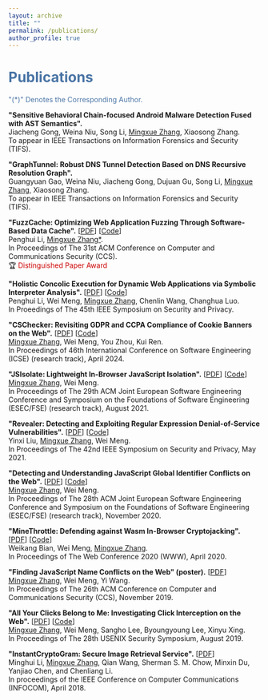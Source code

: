 ```yaml
---
layout: archive
title: ""
permalink: /publications/
author_profile: true
---
```

# <font color="#4974a5">Publications</font>

<font color="#4974a5"> "(*)" Denotes the Corresponding Author.</font>

**"Sensitive Behavioral Chain-focused Android Malware Detection Fused with AST Semantics".**<br>
Jiacheng Gong, Weina Niu, Song Li, <ins>Mingxue Zhang</ins>, Xiaosong Zhang.<br>
To appear in IEEE Transactions on Information Forensics and Security (TIFS).

**"GraphTunnel: Robust DNS Tunnel Detection Based on DNS Recursive Resolution Graph".**<br>
Guangyuan Gao, Weina Niu, Jiacheng Gong, Dujuan Gu, Song Li, <ins>Mingxue Zhang</ins>, Xiaosong Zhang.<br>
To appear in IEEE Transactions on Information Forensics and Security (TIFS).

**"FuzzCache: Optimizing Web Application Fuzzing Through Software-Based Data Cache".** [[PDF](https://zhangmx1997.github.io/papers/ccs24_fuzzcache.pdf)] [[Code](https://github.com/secureweb/fuzzcache)] <br>
Penghui Li, <ins>Mingxue Zhang*</ins>.<br>
In Proceedings of The 31st ACM Conference on Computer and Communications Security (CCS).<br>
🏆<font color="#CC0000"> Distinguished Paper Award </font>

**"Holistic Concolic Execution for Dynamic Web Applications via Symbolic Interpreter Analysis".** [[PDF](https://zhangmx1997.github.io/papers/sp24_symphp.pdf)] [[Code](https://github.com/secureweb/symphp)]<br>
Penghui Li, Wei Meng, <ins>Mingxue Zhang</ins>, Chenlin Wang, Changhua Luo.<br>
In Proeedings of The 45th IEEE Symposium on Security and Privacy. 

**"CSChecker: Revisiting GDPR and CCPA Compliance of Cookie  Banners on the Web".** [[PDF](https://zhangmx1997.github.io/papers/icse24_cschecker.pdf)] [[Code](https://doi.org/10.6084/m9.figshare.24943723)]<br>
<ins>Mingxue Zhang</ins>, Wei Meng, You Zhou, Kui Ren.<br>
In Proceedings of 46th International Conference on Software Engineering (ICSE) (research track), April 2024.

**"JSIsolate: Lightweight In-Browser JavaScript Isolation".** [[PDF](https://zhangmx1997.github.io/papers/fse21_jsisolate.pdf)] [[Code](https://github.com/cuhk-seclab/JSIsolate)]<br>
<ins>Mingxue Zhang</ins>, Wei Meng.<br>
In Proceedings of The 29th ACM Joint European Software Engineering Conference and Symposium on the Foundations of Software Engineering (ESEC/FSE) (research track), August 2021.

**"Revealer: Detecting and Exploiting Regular Expression Denial-of-Service Vulnerabilities".** [[PDF](https://zhangmx1997.github.io/papers/sp21_revealer.pdf)] [[Code](https://github.com/cuhk-seclab/Revealer)]<br> 
Yinxi Liu, <ins>Mingxue Zhang</ins>, Wei Meng.<br>
In Proceedings of The 42nd IEEE Symposium on Security and Privacy, May 2021. 

**"Detecting and Understanding JavaScript Global Identifier Conflicts on the Web".** [[PDF](https://zhangmx1997.github.io/papers/fse20_js_conflict.pdf)] [[Code](https://github.com/cuhk-seclab/JSObserver)]<br>
<ins>Mingxue Zhang</ins>, Wei Meng.<br>
In Proceedings of The 28th ACM Joint European Software Engineering Conference and Symposium on the Foundations of Software Engineering (ESEC/FSE) (research track), November 2020. 

**"MineThrottle: Defending against Wasm In-Browser Cryptojacking".** [[PDF](https://zhangmx1997.github.io/papers/www20_minethrottle.pdf)] [[Code](https://github.com/cuhk-seclab/MineThrottle)]<br>
Weikang Bian, Wei Meng, <ins>Mingxue Zhang</ins>.<br>
In Proceedings of The Web Conference 2020 (WWW), April 2020. 

**"Finding JavaScript Name Conflicts on the Web" (poster).** [[PDF](https://zhangmx1997.github.io/papers/ccs19_poster_conflict.pdf)]<br>
<ins>Mingxue Zhang</ins>, Wei Meng, Yi Wang.<br>
In Proceedings of The 26th ACM Conference on Computer and Communications Security (CCS), November 2019. 

**"All Your Clicks Belong to Me: Investigating Click Interception on the Web".** [[PDF](https://zhangmx1997.github.io/papers/sec19_click_interception.pdf)] [[Code](https://github.com/cuhk-seclab/observer)]<br>
<ins>Mingxue Zhang</ins>, Wei Meng, Sangho Lee, Byoungyoung Lee, Xinyu Xing.<br>
In Proceedings of The 28th USENIX Security Symposium, August 2019. 

**"InstantCryptoGram: Secure Image Retrieval Service".** [[PDF](https://zhangmx1997.github.io/papers/infocom18_image_retrieval.pdf)]<br>
Minghui Li, <ins>Mingxue Zhang</ins>, Qian Wang, Sherman S. M. Chow, Minxin Du, Yanjiao Chen, and Chenliang Li.<br>
In proceedings of the IEEE Conference on Computer Communications (INFOCOM), April 2018.
